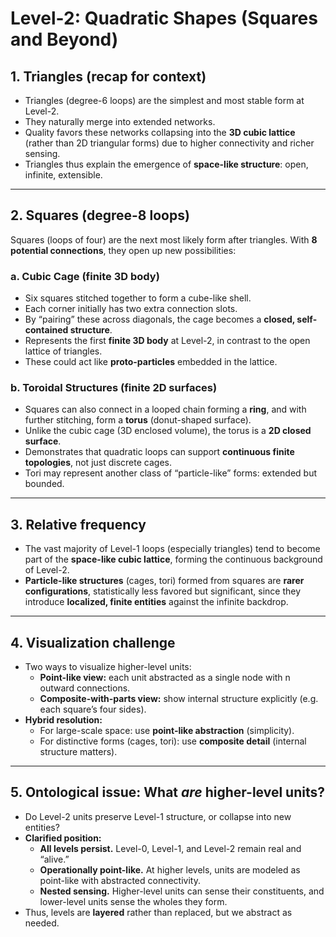 # Level-2: Quadratic Shapes (Squares and Beyond)

## 1. Triangles (recap for context)
- Triangles (degree-6 loops) are the simplest and most stable form at Level-2.  
- They naturally merge into extended networks.  
- Quality favors these networks collapsing into the **3D cubic lattice** (rather than 2D triangular forms) due to higher connectivity and richer sensing.  
- Triangles thus explain the emergence of **space-like structure**: open, infinite, extensible.

---

## 2. Squares (degree-8 loops)
Squares (loops of four) are the next most likely form after triangles. With **8 potential connections**, they open up new possibilities:

### a. Cubic Cage (finite 3D body)
- Six squares stitched together to form a cube-like shell.  
- Each corner initially has two extra connection slots.  
- By “pairing” these across diagonals, the cage becomes a **closed, self-contained structure**.  
- Represents the first **finite 3D body** at Level-2, in contrast to the open lattice of triangles.  
- These could act like **proto-particles** embedded in the lattice.  

### b. Toroidal Structures (finite 2D surfaces)
- Squares can also connect in a looped chain forming a **ring**, and with further stitching, form a **torus** (donut-shaped surface).  
- Unlike the cubic cage (3D enclosed volume), the torus is a **2D closed surface**.  
- Demonstrates that quadratic loops can support **continuous finite topologies**, not just discrete cages.  
- Tori may represent another class of “particle-like” forms: extended but bounded.

---

## 3. Relative frequency
- The vast majority of Level-1 loops (especially triangles) tend to become part of the **space-like cubic lattice**, forming the continuous background of Level-2.  
- **Particle-like structures** (cages, tori) formed from squares are **rarer configurations**, statistically less favored but significant, since they introduce **localized, finite entities** against the infinite backdrop.  

---

## 4. Visualization challenge
- Two ways to visualize higher-level units:  
  - **Point-like view:** each unit abstracted as a single node with n outward connections.  
  - **Composite-with-parts view:** show internal structure explicitly (e.g. each square’s four sides).  
- **Hybrid resolution:**  
  - For large-scale space: use **point-like abstraction** (simplicity).  
  - For distinctive forms (cages, tori): use **composite detail** (internal structure matters).  

---

## 5. Ontological issue: What *are* higher-level units?
- Do Level-2 units preserve Level-1 structure, or collapse into new entities?  
- **Clarified position:**  
  - **All levels persist.** Level-0, Level-1, and Level-2 remain real and “alive.”  
  - **Operationally point-like.** At higher levels, units are modeled as point-like with abstracted connectivity.  
  - **Nested sensing.** Higher-level units can sense their constituents, and lower-level units sense the wholes they form.  
- Thus, levels are **layered** rather than replaced, but we abstract as needed.
